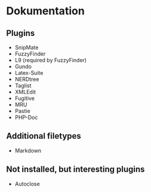 Dokumentation
=============

Plugins
-------

* SnipMate
* FuzzyFinder
* L9 (required by FuzzyFinder)
* Gundo
* Latex-Suite
* NERDtree
* Taglist
* XMLEdit
* Fugitive
* MRU
* Pastie
* PHP-Doc

Additional filetypes
--------------------

* Markdown


Not installed, but interesting plugins
--------------------------------------

* Autoclose

